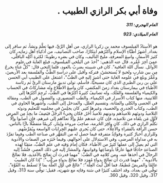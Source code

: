 <h1 dir="rtl">وفاة أبي بكر الرازي الطبيب .</h1>

<h5 dir="rtl">العام الهجري:  311

العام الميلادي: 923

</h5>

<p dir="rtl">هو الأستاذُ الفيلسوف محمد بن زكريا الرازي، من أهلِ الرَّيِّ، فيها تعلَّمَ ونشأ، ثم سافر إلى بغداد, أشهرُ أطبَّاءِ الإسلامِ وأكثَرُهم ابتكارًا، صاحب التصانيف، من أذكياءِ أهلِ زمانِه، كان كثيرَ الأسفارِ، واسِعَ المعرفةِ، مليحَ التأليف، وكان في بصَرِه رطوبةٌ؛ لكثرةِ أكلِه الباقلَّى، عمِيَ آخِرَ عُمُره. قال عنه الذهبي: "أخذَ عن البلخي الفيلسوفِ، فبلغ الغايةَ في علوم الأوائل. نسأل اللهَ العافية". كان في شبيبته يضرِبُ بالعودِ، فلما التحى قال: "كلُّ غناءٍ يخرجُ مِن بين شاربٍ ولحيةٍ لا يُستحسَنُ، فتركه وأقبل على دراسةِ الطِّبِّ والفلسفة بعد الأربعينَ، وعُمِّرَ وبلغ في علومه الغايةَ حتى أشيرَ إليه في الطبِّ"، اشتغل على الطبيبِ أبي الحسن علي بن ربن الطبري الذي كان مسيحيًّا، فأسلم، تولى تدبيرَ مارستان الريِّ ثم رئاسة الأطباءِ في بيمارستان بغداد زمنَ المكتفي، كان واسِعَ الاطِّلاعِ وله مشاركاتٌ في الحساب والكيمياء والفلسفة والفَلَك، وله تصانيفُ كثيرةٌ أكثَرُها في الطبِّ، تُرجِمَ أكثَرُها إلى اللاتينية، منها كتاب الأسرار في الكيمياء، والطب المنصوري، والفصول في الطب، ومقالة في الحصى والكلى والمثانة، وتقسيم العلل، والمدخل إلى الطب، وأشهرها الحاوي في الطب، وكتاب الجدري والحصبة، وغيرها كثير. كان يجلِسُ في مجلسِه للتعليم ودونَه التلاميذُ ودونَهم تلاميذُهم ودونهم تلاميذُ أُخَرُ, فكان يجيءُ الرجُلُ فيَصِفُ ما يجِدُ مِن المرض لأوَّلِ مَن يلقاه من تلاميذِه، فإن كان عندهم علمٌ وإلَّا تعدَّاهم إلى غيرهم، فإن أصابوا وإلَّا تكلَّم الرازي في ذلك. كان وافِرَ الحُرمة، صاحِبَ مروءة وإيثار، كريمًا متفضِّلًا بارًّا بالناس، حسن الرأفة بالفقراءِ والأعِلَّاء، حتى كان يُجري عليهم الجِرايات الواسعة ويُمَرِّضُهم. وللرازي أخبارٌ كثيرة وفوائِدُ متفرقة فيما حصل له من التمَهُّر في صناعة الطب وفيما تفرَّدَ به في مداواة المرضى، وفي الاستدلال على أحوالهم، وفيما خَبَرَه من الصفات والأدوية التي لم يصِلْ إلى عملها كثيرٌ من الأطباء. فكان إمامَ وَقتِه في علم الطبِّ، متقِنًا لهذه الصناعةِ حاذقًا فيها عارفًا بأوضاعِها وقوانينها، والمشارَ إليه في ذلك العصرِ، فتُشَدُّ إليه الرحالُ في أخذها عنه، ومن كلامِه في الطبِّ: "مهما قدرتَ أن تعالجَ بالأغذيةِ، فلا تعالجْ بالأدوية"، "مهما قدرتَ أن تعالجَ بدواءٍ مُفرَد فلا تعالجْ بدواءٍ مركَّب"؛ "إذا كان الطبيبُ عالِمًا والمريضُ مُطيعًا، فما أقلَّ لُبثَ العِلَّة"؛ "عالجْ في أوَّلِ العلَّة بما لا تَسقُط به القُوَّة". توفِّي في بغداد، وقد اختلف كثيرًا في سَنة وفاتِه مع شهرتِه، فقيل: توفِّي سنة 313، وقيل 317، وقيل 320، وقيل 360.</p></br>
